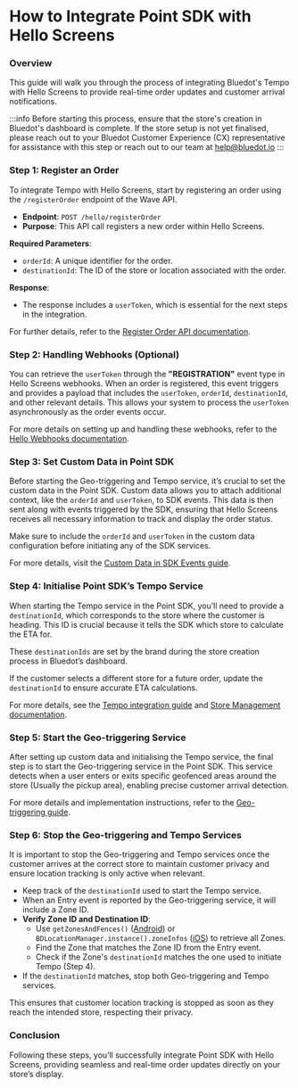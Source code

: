 How to Integrate Point SDK with Hello Screens
=============================================

### Overview

This guide will walk you through the process of integrating Bluedot's Tempo with Hello Screens to provide real-time order updates and customer arrival notifications.

:::info
Before starting this process, ensure that the store's creation in Bluedot's dashboard is complete. If the store setup is not yet finalised, please reach out to your Bluedot Customer Experience (CX) representative for assistance with this step or reach out to our team at [help@bluedot.io](mailto:help@bluedot.io)
:::

### Step 1: Register an Order

To integrate Tempo with Hello Screens, start by registering an order using the `/registerOrder` endpoint of the Wave API.

- **Endpoint**: `POST /hello/registerOrder`
- **Purpose**: This API call registers a new order within Hello Screens.

**Required Parameters**:

- `orderId`: A unique identifier for the order.
- `destinationId`: The ID of the store or location associated with the order.

**Response**:

- The response includes a `userToken`, which is essential for the next steps in the integration.

For further details, refer to the [Register Order API documentation](https://events-docs.bluedot.io/#tag/hello/operation/registerOrder).

### Step 2: Handling Webhooks (Optional)

You can retrieve the `userToken` through the **"REGISTRATION"** event type in Hello Screens webhooks. When an order is registered, this event triggers and provides a payload that includes the `userToken`, `orderId`, `destinationId`, and other relevant details. This allows your system to process the `userToken` asynchronously as the order events occur.

For more details on setting up and handling these webhooks, refer to the [Hello Webhooks documentation](https://docs.bluedot.io/Webhooks/Hello%20order).

### Step 3: Set Custom Data in Point SDK

Before starting the Geo-triggering and Tempo service, it’s crucial to set the custom data in the Point SDK. Custom data allows you to attach additional context, like the `orderId` and `userToken`, to SDK events. This data is then sent along with events triggered by the SDK, ensuring that Hello Screens receives all necessary information to track and display the order status.

Make sure to include the `orderId` and `userToken` in the custom data configuration before initiating any of the SDK services.

For more details, visit the [Custom Data in SDK Events guide](https://docs.bluedot.io/Custom%20Data#custom-data-in-sdk-events).

### Step 4: Initialise Point SDK’s Tempo Service

When starting the Tempo service in the Point SDK, you’ll need to provide a `destinationId`, which corresponds to the store where the customer is heading. This ID is crucial because it tells the SDK which store to calculate the ETA for. 

These `destinationIds` are set by the brand during the store creation process in Bluedot’s dashboard.

If the customer selects a different store for a future order, update the `destinationId` to ensure accurate ETA calculations.

For more details, see the [Tempo integration guide](https://docs.bluedot.io/Tempo/Integrate%20the%20Point%20SDK%20in%20your%20app) and [Store Management documentation](https://docs.bluedot.io/Canvas/Store%20management).

### Step 5: Start the Geo-triggering Service

After setting up custom data and initialising the Tempo service, the final step is to start the Geo-triggering service in the Point SDK. This service detects when a user enters or exits specific geofenced areas around the store (Usually the pickup area), enabling precise customer arrival detection.

For more details and implementation instructions, refer to the [Geo-triggering guide](https://docs.bluedot.io/Point%20SDK/iOS/Geo-triggering).

### Step 6: Stop the Geo-triggering and Tempo Services

It is important to stop the Geo-triggering and Tempo services once the customer arrives at the correct store to maintain customer privacy and ensure location tracking is only active when relevant.

- Keep track of the `destinationId` used to start the Tempo service.
- When an Entry event is reported by the Geo-triggering service, it will include a Zone ID.
- **Verify Zone ID and Destination ID**:
    - Use `getZonesAndFences()` ([Android](https://android-docs.bluedot.io/-bluedot%20-s-d-k%20-docs/au.com.bluedot.point.net.engine/-zone-info/index.html)) or `BDLocationManager.instance().zoneInfos` ([iOS](https://ios-docs.bluedot.io/Classes/BDLocationManager.html#/c:objc(cs)BDLocationManager(py)zoneInfos)) to retrieve all Zones.
    - Find the Zone that matches the Zone ID from the Entry event.
    - Check if the Zone's `destinationId` matches the one used to initiate Tempo (Step 4).
- If the `destinationId` matches, stop both Geo-triggering and Tempo services.

This ensures that customer location tracking is stopped as soon as they reach the intended store, respecting their privacy.

### Conclusion

Following these steps, you’ll successfully integrate Point SDK with Hello Screens, providing seamless and real-time order updates directly on your store’s display.